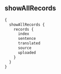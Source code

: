 ## showAllRecords

```graphQL
{
  showAllRecords {
    records {
      index
      sentence
      translated
      source
      uploaded   
    }
  }
}
```